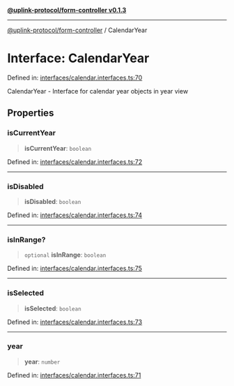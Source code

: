 [**@uplink-protocol/form-controller v0.1.3**](../README.md)

***

[@uplink-protocol/form-controller](../globals.md) / CalendarYear

# Interface: CalendarYear

Defined in: [interfaces/calendar.interfaces.ts:70](https://github.com/jmkcoder/uplink-protocol-calendar/blob/b7ce0ea27c5f5fc885d8d11198b3335a1464aa83/src/interfaces/calendar.interfaces.ts#L70)

CalendarYear - Interface for calendar year objects in year view

## Properties

### isCurrentYear

> **isCurrentYear**: `boolean`

Defined in: [interfaces/calendar.interfaces.ts:72](https://github.com/jmkcoder/uplink-protocol-calendar/blob/b7ce0ea27c5f5fc885d8d11198b3335a1464aa83/src/interfaces/calendar.interfaces.ts#L72)

***

### isDisabled

> **isDisabled**: `boolean`

Defined in: [interfaces/calendar.interfaces.ts:74](https://github.com/jmkcoder/uplink-protocol-calendar/blob/b7ce0ea27c5f5fc885d8d11198b3335a1464aa83/src/interfaces/calendar.interfaces.ts#L74)

***

### isInRange?

> `optional` **isInRange**: `boolean`

Defined in: [interfaces/calendar.interfaces.ts:75](https://github.com/jmkcoder/uplink-protocol-calendar/blob/b7ce0ea27c5f5fc885d8d11198b3335a1464aa83/src/interfaces/calendar.interfaces.ts#L75)

***

### isSelected

> **isSelected**: `boolean`

Defined in: [interfaces/calendar.interfaces.ts:73](https://github.com/jmkcoder/uplink-protocol-calendar/blob/b7ce0ea27c5f5fc885d8d11198b3335a1464aa83/src/interfaces/calendar.interfaces.ts#L73)

***

### year

> **year**: `number`

Defined in: [interfaces/calendar.interfaces.ts:71](https://github.com/jmkcoder/uplink-protocol-calendar/blob/b7ce0ea27c5f5fc885d8d11198b3335a1464aa83/src/interfaces/calendar.interfaces.ts#L71)
